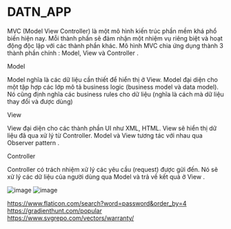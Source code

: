 # DATN_APP
MVC (Model View Controller) là một mô hình kiến trúc phần mềm khá phổ biến hiện nay. Mỗi thành phần sẽ đảm nhận một nhiệm vụ riêng biệt và hoạt động độc lập với các thành phần khác. Mô hình MVC chia ứng dụng thành 3 thành phần chính : Model, View và Controller .

Model

Model nghĩa là các dữ liệu cần thiết để hiển thị ở View. Model đại diện cho một tập hợp các lớp mô tả business logic (business model và data model). Nó cũng định nghĩa các business rules cho dữ liệu (nghĩa là cách mà dữ liệu thay đổi và được dùng)

View

View đại diện cho các thành phần UI như XML, HTML. View sẽ hiển thị dữ liệu đã qua xử lý từ Controller. Model và View tương tác với nhau qua Observer pattern .

Controller

Controller có trách nhiệm xử lý các yêu cầu (request) được gửi đến. Nó sẽ xử lý các dữ liệu của người dùng qua Model và trả về kết quả ở View .



![image](https://user-images.githubusercontent.com/90144686/209072352-f863859d-c994-49ff-8d4c-299939532ed5.png)
![image](https://user-images.githubusercontent.com/90144686/209072424-3c2d95f0-76dc-4afc-b0e8-240c7ed5de43.png)











https://www.flaticon.com/search?word=password&order_by=4
https://gradienthunt.com/popular
https://www.svgrepo.com/vectors/warranty/
